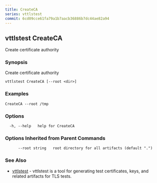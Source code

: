 ```yaml
---
title: CreateCA
series: vttlstest
commit: 6cd09cce61fa79a1b7aacb36886b7dc44ae82a94
---
```

## vttlstest CreateCA

Create certificate authority

### Synopsis

Create certificate authority

```
vttlstest CreateCA [--root <dir>]
```

### Examples

```
CreateCA --root /tmp
```

### Options

```
  -h, --help   help for CreateCA
```

### Options Inherited from Parent Commands

```
      --root string   root directory for all artifacts (default ".")
```

### See Also

* [vttlstest](../)	 - vttlstest is a tool for generating test certificates, keys, and related artifacts for TLS tests.

